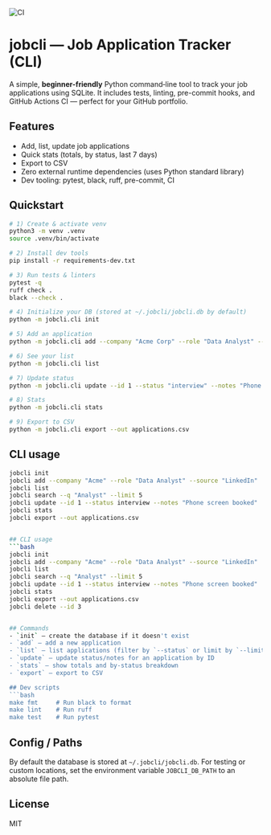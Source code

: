 ![CI](https://github.com/raghava0071/jobcli_starter/actions/workflows/ci.yml/badge.svg)

# jobcli — Job Application Tracker (CLI)

A simple, **beginner-friendly** Python command‑line tool to track your job applications using SQLite.
It includes tests, linting, pre-commit hooks, and GitHub Actions CI — perfect for your GitHub portfolio.

## Features
- Add, list, update job applications
- Quick stats (totals, by status, last 7 days)
- Export to CSV
- Zero external runtime dependencies (uses Python standard library)
- Dev tooling: pytest, black, ruff, pre-commit, CI

## Quickstart
```bash
# 1) Create & activate venv
python3 -m venv .venv
source .venv/bin/activate

# 2) Install dev tools
pip install -r requirements-dev.txt

# 3) Run tests & linters
pytest -q
ruff check .
black --check .

# 4) Initialize your DB (stored at ~/.jobcli/jobcli.db by default)
python -m jobcli.cli init

# 5) Add an application
python -m jobcli.cli add --company "Acme Corp" --role "Data Analyst" --source "LinkedIn"

# 6) See your list
python -m jobcli.cli list

# 7) Update status
python -m jobcli.cli update --id 1 --status "interview" --notes "Phone screen booked"

# 8) Stats
python -m jobcli.cli stats

# 9) Export to CSV
python -m jobcli.cli export --out applications.csv
```
## CLI usage

```bash
jobcli init
jobcli add --company "Acme" --role "Data Analyst" --source "LinkedIn"
jobcli list
jobcli search --q "Analyst" --limit 5
jobcli update --id 1 --status interview --notes "Phone screen booked"
jobcli stats
jobcli export --out applications.csv


## CLI usage
```bash
jobcli init
jobcli add --company "Acme" --role "Data Analyst" --source "LinkedIn"
jobcli list
jobcli search --q "Analyst" --limit 5
jobcli update --id 1 --status interview --notes "Phone screen booked"
jobcli stats
jobcli export --out applications.csv
jobcli delete --id 3


## Commands
- `init` — create the database if it doesn't exist
- `add` — add a new application
- `list` — list applications (filter by `--status` or limit by `--limit`)
- `update` — update status/notes for an application by ID
- `stats` — show totals and by-status breakdown
- `export` — export to CSV

## Dev scripts
```bash
make fmt     # Run black to format
make lint    # Run ruff
make test    # Run pytest
```

## Config / Paths
By default the database is stored at `~/.jobcli/jobcli.db`.
For testing or custom locations, set the environment variable `JOBCLI_DB_PATH` to an absolute file path.

## License
MIT
